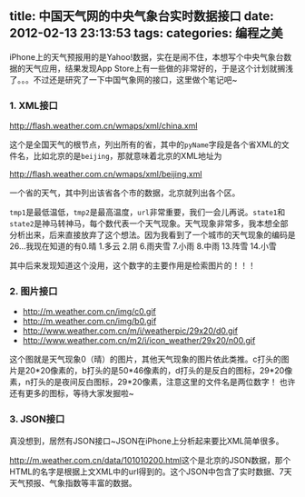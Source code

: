 title: 中国天气网的中央气象台实时数据接口
date: 2012-02-13 23:13:53
tags:
categories: 编程之美
---

iPhone上的天气预报用的是Yahoo!数据，实在是闹不住，本想写个中央气象台数据的天气应用，结果发现App Store上有一些做的非常好的，于是这个计划就搁浅了。。。不过还是研究了一下中国气象网的接口，这里做个笔记吧~

<!--more-->

### 1. XML接口

<http://flash.weather.com.cn/wmaps/xml/china.xml>

这个是全国天气的根节点，列出所有的省，其中的`pyName`字段是各个省XML的文件名，比如北京的是`beijing`，那就意味着北京的XML地址为

<http://flash.weather.com.cn/wmaps/xml/beijing.xml>

一个省的天气，其中列出该省各个市的数据，北京就列出各个区。

`tmp1`是最低温低，`tmp2`是最高温度，`url`非常重要，我们一会儿再说。`state1`和`state2`是神马转神马，每个数代表一个天气现象。天气现象非常多，我本想全部分析出来，后来直接放弃了这个想法。因为我看到了一个城市的天气现象的编码是26...我现在知道的有0.晴 1.多云 2.阴 6.雨夹雪 7.小雨 8.中雨 13.阵雪 14.小雪

其中后来发现知道这个没用，这个数字的主要作用是检索图片的！！！

### 2. 图片接口

* <http://m.weather.com.cn/img/c0.gif>
* <http://m.weather.com.cn/img/b0.gif>
* <http://www.weather.com.cn/m/i/weatherpic/29x20/d0.gif>
* <http://www.weather.com.cn/m2/i/icon_weather/29x20/n00.gif>

这个图就是天气现象0（晴）的图片，其他天气现象的图片依此类推。c打头的图片是20\*20像素的，b打头的是50\*46像素的，d打头的是反白的图标，29\*20像素，n打头的是夜间反白图标，29\*20像素，注意这里的文件名是两位数字！
也许还有更多的图标，等待大家发掘啦~

### 3. JSON接口

真没想到，居然有JSON接口~JSON在iPhone上分析起来要比XML简单很多。

<http://m.weather.com.cn/data/101010200.html>这个是北京的JSON数据，那个HTML的名字是根据上文XML中的url得到的。这个JSON中包含了实时数据、7天天气预报、气象指数等丰富的数据。